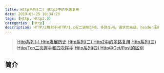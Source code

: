```yaml
---
title: Http系列(二) Http2中的多路复用
date: 2019-03-25 10:34:23
tags: [Http, Http2.0]
categories: [Http]
description: HTTP/2相对于HTTP/1.x有二进制分帧、多路复用、请求优先级、header压缩等，这里主要讲解二进制分帧、多路复用、header压缩。
---
```

> [Http系列(-) Http发展历史](/blog/http/http-http2.html)
> [Http系列(二) Http2中的多路复用](/blog/http/http-http2-1.md)
> [Http系列(三) Http/Tcp三次握手和四次挥手](/blog/http/http-tcp.md)
> [Http系列(四) Http中Get/Post的区别](/blog/http/http-get-post.md)

## 简介